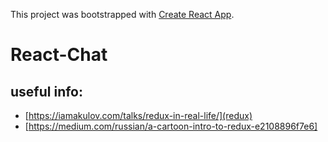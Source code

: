 This project was bootstrapped with [Create React App](https://github.com/facebook/create-react-app).

# React-Chat

## useful info:

- [https://iamakulov.com/talks/redux-in-real-life/](redux)
- [https://medium.com/russian/a-cartoon-intro-to-redux-e2108896f7e6]
